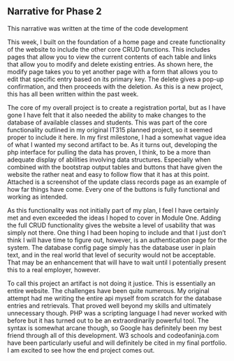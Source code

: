 ## Narrative for Phase 2

This narrative was written at the time of the code development

This week, I built on the foundation of a home page and create functionality of the website to include the other core CRUD functions.  This includes pages that allow you to view the current contents of each table and links that allow you to modify and delete existing entries.  As shown here, the modify page takes you to yet another page with a form that allows you to edit that specific entry based on its primary key.  The delete gives a pop-up confirmation, and then proceeds with the deletion.  As this is a new project, this has all been written within the past week.
  
The core of my overall project is to create a registration portal, but as I have gone I have felt that it also needed the ability to make changes to the database of available classes and students.  This was part of the core functionality outlined in my original IT315 planned project, so it seemed proper to include it here.  In my first milestone, I had a somewhat vague idea of what I wanted my second artifact to be.  As it turns out, developing the php interface for pulling the data has proven, I think, to be a more than adequate display of abilities involving data structures.  Especially when combined with the bootstrap output tables and buttons that have given the website the rather neat and easy to follow flow that it has at this point.  Attached is a screenshot of the update class records page as an example of how far things have come.  Every one of the buttons is fully functional and working as intended.
  
As this functionality was not initially part of my plan, I feel I have certainly met and even exceeded the ideas I hoped to cover in Module One.  Adding the full CRUD functionality gives the website a level of usability that was simply not there.  One thing I had been hoping to include and that I just don’t think I will have time to figure out, however, is an authentication page for the system.  The database config page simply has the database user in plain text, and in the real world that level of security would not be acceptable.  That may be an enhancement that will have to wait until I potentially present this to a real employer, however. 
  
To call this project an artifact is not doing it justice.  This is essentially an entire website.  The challenges have been quite numerous.  My original attempt had me writing the entire api myself from scratch for the database entries and retrievals.  That proved well beyond my skills and ultimately unnecessary though.  PHP was a scripting language I had never worked with before but it has turned out to be an extraordinarily powerful tool.  The syntax is somewhat arcane though, so Google has definitely been my best friend through all of this development.  W3 schools and codeofaninja.com have been particularly useful and will definitely be cited in my final portfolio.  I am excited to see how the end project comes out. 

